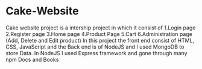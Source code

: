 # Cake-Website

Cake website project is a intership project in which it consist of
1.Login page
2.Register page 
3.Home page
4.Product Page
5.Cart
6.Administration page (Add, Delete and Edit product)
In this project the front end consist of HTML, CSS, JavaScript and the Back end is of NodeJS and I used MongoDB to store Data. In NodeJS I used Express framework and gone through many npm Docs and Books 
